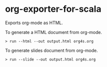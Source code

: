 # org-exporter-for-scala

Exports org-mode as HTML.


To generate a HTML document from org-mode.
```
> run --html --out output.html org4s.org
```

To generate slides document from org-mode.
```
> run --slide --out output.html org4s.org
```
